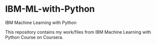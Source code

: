 # IBM-ML-with-Python
IBM Machine Learning with Python

This repository contains my work/files from IBM Machine Learning with Python Course on Coursera.
